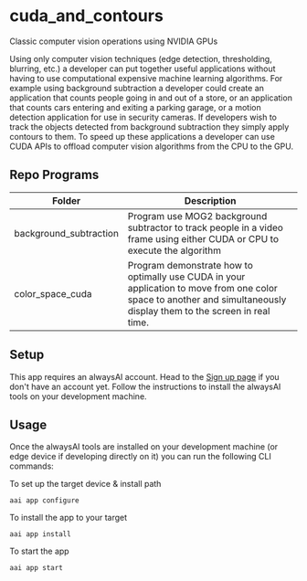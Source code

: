 # cuda_and_contours
Classic computer vision operations using NVIDIA GPUs

Using only computer vision techniques (edge detection, thresholding, blurring, etc.) a developer can put together useful applications without having to use computational expensive machine learning algorithms. For example using background subtraction a developer could create an application that counts people going in and out of a store, or an application that counts cars entering and exiting a parking garage, or a motion detection application for use in security cameras. If developers wish to track the objects detected from background subtraction they simply apply contours to them. To speed up these applications a developer can use CUDA APIs to offload computer vision algorithms from the CPU to the GPU.

## Repo Programs
| Folder                     	| Description                                                                                              	|
|----------------------------	|----------------------------------------------------------------------------------------------------------	|
| background_subtraction   | Program use MOG2 background subtractor to track people in a video frame using either CUDA or CPU to execute the algorithm|
| color_space_cuda 	       | Program demonstrate how to optimally use CUDA in your application to move from one color space to another and simultaneously display them to the screen in real time.|

## Setup

This app requires an alwaysAI account.  Head to the [Sign up page](https://www.alwaysai.co/dashboard) if you don't have an account yet. Follow the instructions to install the alwaysAI tools on your development machine.

## Usage

Once the alwaysAI tools are installed on your development machine (or edge device if developing directly on it) you can run the following CLI commands:

To set up the target device & install path

```
aai app configure
```

To install the app to your target

```
aai app install
```

To start the app

```
aai app start
```
